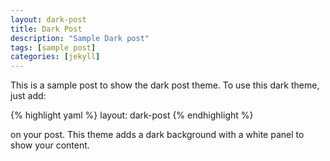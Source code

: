 ```yaml
---
layout: dark-post
title: Dark Post
description: "Sample Dark post"
tags: [sample post]
categories: [jekyll]
---
```


This is a sample post to show the dark post theme. To use this dark theme, just add:

{% highlight yaml %}
layout: dark-post
{% endhighlight %}

on your post. This theme adds a dark background with a white panel to show your content.
